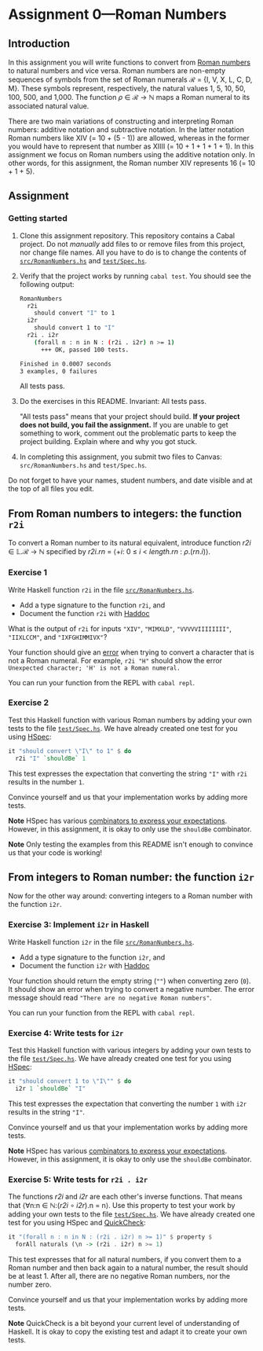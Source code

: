 # Assignment 0—Roman Numbers

## Introduction

In this assignment you will write functions to convert from [Roman
numbers](https://en.wikipedia.org/wiki/Roman_numerals) to natural numbers and
vice versa. Roman numbers are non-empty sequences of symbols from the set of
Roman numerals ℛ =  {I, V, X, L, C, D, M}. These symbols represent,
respectively, the natural values 1, 5, 10, 50, 100, 500, and 1,000. The
function *ρ* ∈ ℛ → ℕ  maps a Roman numeral to its associated natural value.

There are two main variations of constructing and interpreting Roman numbers:
additive notation and subtractive notation. In the latter notation Roman
numbers like XIV (= 10 + (5 - 1)) are allowed, whereas in the former you would
have to represent that number as XIIII (= 10 + 1 + 1 + 1 + 1). In this
assignment we focus on Roman numbers using the additive notation only. In
other words, for this assignment, the Roman number XIV represents 16 (= 10 + 1 + 5).

## Assignment

### Getting started

1.  Clone this assignment repository. This
    repository contains a Cabal project. Do not *manually* add
    files to or remove files from this project, nor change file names. All you
    have to do is to change the contents of
    [`src/RomanNumbers.hs`](src/RomanNumbers.hs) and
    [`test/Spec.hs`](test/Spec.hs).

2.  Verify that the project works by running `cabal test`. You should see the
    following output:

    ```bash
    RomanNumbers
      r2i
        should convert "I" to 1
      i2r
        should convert 1 to "I"
      r2i . i2r     
        (forall n : n in N : (r2i . i2r) n >= 1)
          +++ OK, passed 100 tests.

    Finished in 0.0007 seconds
    3 examples, 0 failures
    ```

    All tests pass.

3.  Do the exercises in this README. Invariant: All tests pass. 
  
    "All tests pass" means that your project should build. **If your
    project does not build, you fail the assignment.** If you are unable to
    get something to work, comment out the problematic parts to keep the
    project building. Explain where and why you got stuck.

4.  In completing this assignment, you submit two files to Canvas:
    `src/RomanNumbers.hs` and `test/Spec.hs`.

Do not forget to have your names, student numbers, and date visible and at the
top of all files you edit.

## From Roman numbers to integers: the function `r2i`

To convert a Roman number to its natural equivalent, introduce function *r2i*
∈ 𝕃.ℛ → ℕ  specified  by  *r2i.rn* = ⟨+*i*: 0 ≤ *i* < *length.rn* : *ρ*.(*rn*.*i*)⟩.

### Exercise 1 

Write Haskell function `r2i` in the
file [`src/RomanNumbers.hs`](src/RomanNumbers.hs). 

- Add a type signature to the function `r2i`, and
- Document the function `r2i` with
  [Haddoc](https://haskell-haddock.readthedocs.io/en/latest/markup.html)

What is the output of `r2i` for inputs `"XIV"`, `"MIMXLD"`, `"VVVVVIIIIIIII"`,
`"IIXLCCM"`, and `"IXFGHIMMIVX"`?

Your function should give an
[error](https://hackage.haskell.org/package/base-4.17.0.0/docs/Prelude.html#v:error)
when trying to convert a character that is not a Roman numeral. For example,
`r2i "H"` should show the error `Unexpected character; 'H' is not a Roman
numeral.`

You can run your function from the REPL with `cabal repl`.

### Exercise 2

Test this Haskell function with various Roman numbers by adding your own tests
to the file [`test/Spec.hs`](test/Spec.hs). We have already created one test
for you using [HSpec](https://hspec.github.io/writing-specs.html):

```haskell
it "should convert \"I\" to 1" $ do
  r2i "I" `shouldBe` 1
```

This test expresses the expectation that converting the string `"I"` with
`r2i` results in the number `1`. 

Convince yourself and us that your implementation works by adding more tests.

**Note** HSpec has various [combinators to express your
expectations](https://hspec.github.io/expectations.html). However, in this
assignment, it is okay to only use the ``shouldBe`` combinator.

**Note** Only testing the examples from this README isn't enough to convince
us that your code is working!

## From integers to Roman number: the function `i2r`

Now for the other way around: converting integers to a Roman number with the
function `i2r`. 

### Exercise 3: Implement `i2r` in Haskell

Write Haskell function `i2r` in the
file [`src/RomanNumbers.hs`](src/RomanNumbers.hs). 

- Add a type signature to the function `i2r`, and
- Document the function `i2r` with
  [Haddoc](https://haskell-haddock.readthedocs.io/en/latest/markup.html)

Your function should return the empty string (`""`) when converting zero
(`0`). It should show an error when trying to convert a negative number. The
error message should read `"There are no negative Roman numbers"`.

You can run your function from the REPL with `cabal repl`.

### Exercise 4: Write tests for `i2r`

Test this Haskell function with various integers by adding your own tests
to the file [`test/Spec.hs`](test/Spec.hs). We have already created one test
for you using [HSpec](https://hspec.github.io/writing-specs.html):

```haskell
it "should convert 1 to \"I\"" $ do
  i2r 1 `shouldBe` "I"
```

This test expresses the expectation that converting the number `1` with
`i2r` results in the string `"I"`.

Convince yourself and us that your implementation works by adding more tests.

**Note** HSpec has various [combinators to express your
expectations](https://hspec.github.io/expectations.html). However, in this
assignment, it is okay to only use the ``shouldBe`` combinator.

### Exercise 5: Write tests for `r2i . i2r`

The functions *r2i* and *i2r* are each other's inverse functions. That means
that ⟨∀n:n ∈ ℕ:(*r2i* ∘ *i2r*).n = n⟩. Use this property to test your work by
adding your own tests to the file [`test/Spec.hs`](test/Spec.hs). We have
already created one test for you using HSpec and [QuickCheck](http://www.cse.chalmers.se/~rjmh/QuickCheck/manual.html):

```haskell
it "(forall n : n in N : (r2i . i2r) n >= 1)" $ property $
  forAll naturals (\n -> (r2i . i2r) n >= 1)
```

This test expresses that for all natural numbers, if you convert them to a
Roman number and then back again to a natural number, the result should be at
least 1. After all, there are no negative Roman numbers, nor the number zero.

Convince yourself and us that your implementation works by adding more tests.

**Note** QuickCheck is a bit beyond your current level of understanding of
Haskell. It is okay to copy the existing test and adapt it to create your own
tests.
